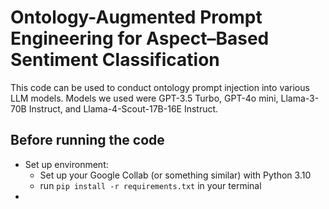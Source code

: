 # Ontology-Augmented Prompt Engineering for Aspect–Based Sentiment Classification
This code can be used to conduct ontology prompt injection into various LLM models. Models we used were GPT-3.5 Turbo, GPT-4o mini, Llama-3-70B Instruct, and Llama-4-Scout-17B-16E Instruct.

## Before running the code
- Set up environment:
  - Set up your Google Collab (or something similar) with Python 3.10
  - run `pip install -r requirements.txt` in your terminal
- 

